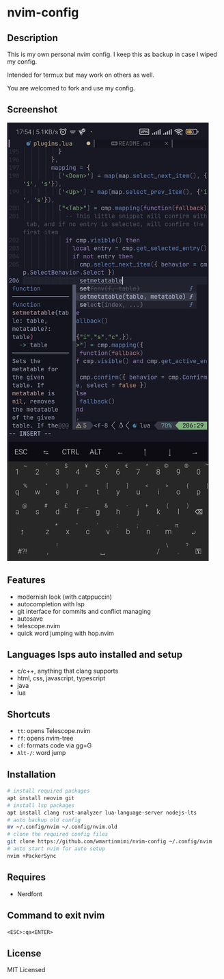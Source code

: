 # nvim-config

## Description

This is my own personal nvim config.
I keep this as backup in case I wiped my config.

Intended for termux but may work on others as well.

You are welcomed to fork and use my config.

## Screenshot

![Example](example.jpg)

## Features

- modernish look (with catppuccin)
- autocompletion with lsp
- git interface for commits and conflict managing
- autosave
- telescope.nvim
- quick word jumping with hop.nvim

## Languages lsps auto installed and setup

- c/c++, anything that clang supports
- html, css, javascript, typescript
- java
- lua

## Shortcuts

- ```tt```: opens Telescope.nvim
- ```ff```: opens nvim-tree
- ```cf```: formats code via gg=G
- ```Alt-/```: word jump

## Installation

```bash
# install required packages
apt install neovim git 
# install lsp packages
apt install clang rust-analyzer lua-language-server nodejs-lts
# auto backup old config
mv ~/.config/nvim ~/.config/nvim.old
# clone the required config files
git clone https://github.com/wmartinmimi/nvim-config ~/.config/nvim
# auto start nvim for auto setup
nvim +PackerSync
```

## Requires

- Nerdfont

## Command to exit nvim

```<ESC>:qa<ENTER>```

## License

MIT Licensed
